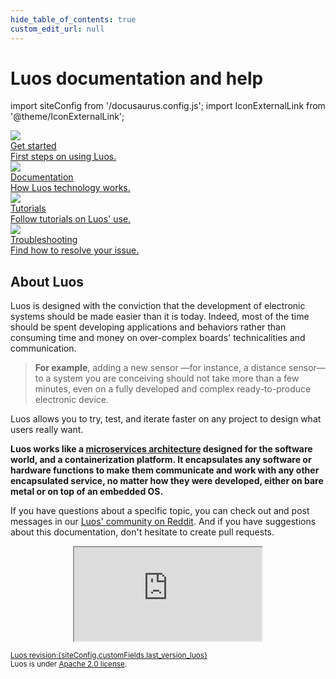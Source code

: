 ```yaml
---
hide_table_of_contents: true
custom_edit_url: null
---
```


# Luos documentation and help

import siteConfig from '/docusaurus.config.js';
import IconExternalLink from '@theme/IconExternalLink';

<div className="cust_square_wrapper">
  <a href="/get-started/get-started"><div className="cust_square">
    <div className=""><img className="cust_img_rot" src="/img/landing/icon-rocket.png" /></div>
    <div className="cust_landing_title">Get started</div>
    <div className="cust_landing_seperator"></div>
    <div className="cust_landing_text">First steps on using Luos.</div>  
  </div></a>
  <a href="/docs/luos-technology/luos_tech"><div className="cust_square">
    <div  className="cust_landing_img"><img src="/img/landing/icon-docs.png" /></div>
    <div className="cust_landing_title">Documentation</div>
    <div className="cust_landing_seperator"></div>
    <div className="cust_landing_text">How Luos technology works.</div>  
  </div></a>
  <a href="/tutorials/tutorials"><div className="cust_square">
    <div className="cust_landing_img"><img src="/img/landing/icon-hat_school.png" /></div>
    <div className="cust_landing_title">Tutorials</div>
    <div className="cust_landing_seperator"></div>
    <div className="cust_landing_text">Follow tutorials on Luos' use.</div>  
  </div></a>
  <a href="/faq/list"><div className="cust_square">
    <div className="cust_landing_img"><img src="/img/landing/icon-help.png" /></div>
    <div className="cust_landing_title">Troubleshooting</div>
    <div className="cust_landing_seperator"></div>
    <div className="cust_landing_text">Find how to resolve your issue.</div>  
  </div></a>
</div>

## About Luos

Luos is designed with the conviction that the development of electronic systems should be made easier than it is today. Indeed, most of the time should be spent developing applications and behaviors rather than consuming time and money on over-complex boards' technicalities and communication.

> **For example**, adding a new sensor &mdash;for instance, a distance sensor&mdash; to a system you are conceiving should not take more than a few minutes, even on a fully developed and complex ready-to-produce electronic device.

Luos allows you to try, test, and iterate faster on any project to design what users really want.

**Luos works like a <a href="https://en.wikipedia.org/wiki/Microservices" target="_blank">microservices architecture<IconExternalLink width="10" /></a> designed for the software world, and a containerization platform. It encapsulates any software or hardware functions to make them communicate and work with any other encapsulated service, no matter how they were developed, either on bare metal or on top of an embedded OS.**

If you have questions about a specific topic, you can check out and post messages in our <a href="https://www.reddit.com/r/Luos/" target="_blank">Luos' community on Reddit<IconExternalLink width="10" /></a>. And if you have suggestions about this documentation, don't hesitate to create pull requests.

<div align="center"><iframe className="player_iframe" src="https://www.youtube.com/embed/ujh0xNE3TZ8?feature=oembed" allow="accelerometer; autoplay; encrypted-media; gyroscope; picture-in-picture; fullscreen" ></iframe><br /></div>

<small><a href="https://github.com/Luos-io/Luos" target="blank">Luos revision:{siteConfig.customFields.last_version_luos}</a><br />
Luos is under <a href="https://github.com/Luos-io/Luos/blob/master/LICENSE" target="_blank">Apache 2.0 license<IconExternalLink width="10" /></a>.</small>
